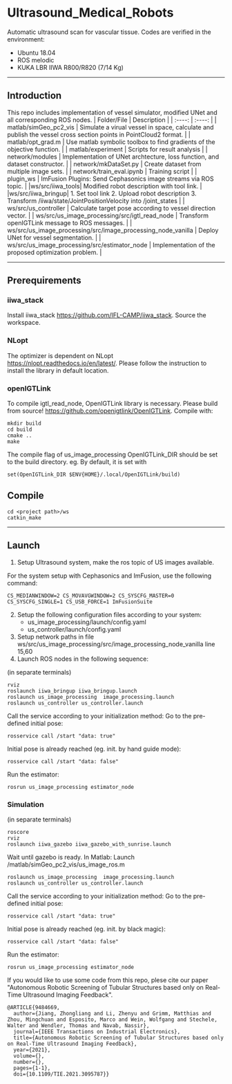 # Ultrasound_Medical_Robots
Automatic ultrasound scan for vascular tissue.
Codes are verified in the environment:
* Ubuntu 18.04
* ROS melodic
* KUKA LBR IIWA R800/R820 (7/14 Kg)
---
## Introduction
This repo includes implementation of vessel simulator, modified UNet and all corresponding ROS nodes.
| Folder/File | Description |
| :----: | :----: |
| matlab/simGeo_pc2_vis | Simulate a virual vessel in space, calculate and publish the vessel cross section points in PointCloud2 format. |
| matlab/opt_grad.m | Use matlab symbolic toolbox to find gradients of the objective function. |
| matlab/experiment | Scripts for result analysis |
| network/modules | Implementation of UNet archtecture, loss function, and dataset constructor. |
| network/mkDataSet.py | Create dataset from multiple image sets. |
| network/train_eval.ipynb | Training script |
| plugin_ws | ImFusion Plugins: Send Cephasonics image streams via ROS topic. |
|ws/src/iiwa_tools| Modified robot description with tool link. |
|ws/src/iiwa_bringup| 1. Set tool link 2. Upload robot description 3. Transform /iiwa/state/JointPositionVelocity into /joint_states |
| ws/src/us_controller | Calculate target pose according to vessel direction vector. |
| ws/src/us_image_processing/src/igtl_read_node | Transform openIGTLink message to ROS messages. |
| ws/src/us_image_processing/src/image_processing_node_vanilla | Deploy UNet for vessel segmentation. |
| ws/src/us_image_processing/src/estimator_node | Implementation of the proposed optimization problem. |

---
## Prerequirements 

### iiwa_stack
Install iiwa_stack https://github.com/IFL-CAMP/iiwa_stack. Source the workspace.

### NLopt
The optimizer is dependent on NLopt https://nlopt.readthedocs.io/en/latest/. Please follow the instruction to install the library in default location.

### openIGTLink
To compile igtl_read_node, OpenIGTLink library is necessary. Please build from source! https://github.com/openigtlink/OpenIGTLink.
Compile with:

    mkdir build
    cd build
    cmake ..
    make

The compile flag of us_image_processing OpenIGTLink_DIR should be set to the build directory. eg. By default, it is set with 

    set(OpenIGTLink_DIR $ENV{HOME}/.local/OpenIGTLink/build)

## Compile 
	cd <project path>/ws
	catkin_make
---
## Launch 
1. Setup Ultrasound system, make the ros topic of US images available.

For the system setup with Cephasonics and ImFusion, use the following command:

    CS_MEDIANWINDOW=2 CS_MOVAVGWINDOW=2 CS_SYSCFG_MASTER=0 CS_SYSCFG_SINGLE=1 CS_USB_FORCE=1 ImFusionSuite

2. Setup the following configuration files according to your system:
    - us_image_processing/launch/config.yaml
    - us_controller/launch/config.yaml
3. Setup network paths in file ws/src/us_image_processing/src/image_processing_node_vanilla line 15,60
4. Launch ROS nodes in the following sequence:

(in separate terminals)

    rviz
    roslaunch iiwa_bringup iiwa_bringup.launch
    roslaunch us_image_processing  image_processing.launch
    roslaunch us_controller us_controller.launch

Call the service according to your initialization method:
Go to the pre-defined initial pose:
    
    rosservice call /start "data: true"

Initial pose is already reached (eg. init. by hand guide mode): 

    rosservice call /start "data: false"

Run the estimator: 

    rosrun us_image_processing estimator_node

### Simulation
(in separate terminals)
    
    roscore
    rviz
    roslaunch iiwa_gazebo iiwa_gazebo_with_sunrise.launch

Wait until gazebo is ready.
In Matlab: Launch /matlab/simGeo_pc2_vis/us_image_ros.m

    roslaunch us_image_processing  image_processing.launch
    roslaunch us_controller us_controller.launch

Call the service according to your initialization method:
Go to the pre-defined initial pose:
    
    rosservice call /start "data: true"

Initial pose is already reached (eg. init. by black magic): 

    rosservice call /start "data: false"

Run the estimator: 

    rosrun us_image_processing estimator_node

If you would like to use some code from this repo, plese cite our paper "Autonomous Robotic Screening of Tubular Structures based only on Real-Time Ultrasound Imaging Feedback".

	@ARTICLE{9484669,
	  author={Jiang, Zhongliang and Li, Zhenyu and Grimm, Matthias and Zhou, Mingchuan and Esposito, Marco and Wein, Wolfgang and Stechele, Walter and Wendler, Thomas and Navab, Nassir},
	  journal={IEEE Transactions on Industrial Electronics}, 
	  title={Autonomous Robotic Screening of Tubular Structures based only on Real-Time Ultrasound Imaging Feedback}, 
	  year={2021},
	  volume={},
	  number={},
	  pages={1-1},
	  doi={10.1109/TIE.2021.3095787}}

